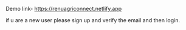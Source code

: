 Demo link- https://renuagriconnect.netlify.app

if u are a new user please sign up and verify the email and then login.
